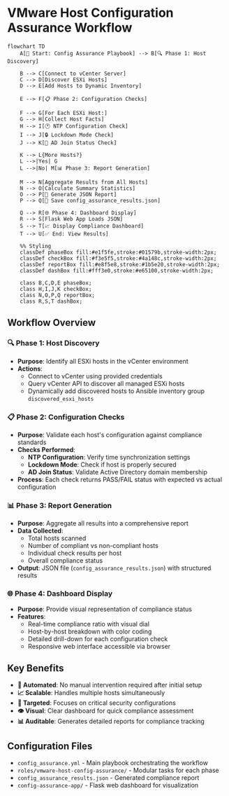 # VMware Host Configuration Assurance Workflow

```mermaid
flowchart TD
    A[🎯 Start: Config Assurance Playbook] --> B[🔍 Phase 1: Host Discovery]
    
    B --> C[Connect to vCenter Server]
    C --> D[Discover ESXi Hosts]
    D --> E[Add Hosts to Dynamic Inventory]
    
    E --> F[📋 Phase 2: Configuration Checks]
    
    F --> G[For Each ESXi Host:]
    G --> H[Collect Host Facts]
    H --> I[🕐 NTP Configuration Check]
    I --> J[🔒 Lockdown Mode Check]
    J --> K[👥 AD Join Status Check]
    
    K --> L{More Hosts?}
    L -->|Yes| G
    L -->|No| M[📊 Phase 3: Report Generation]
    
    M --> N[Aggregate Results from All Hosts]
    N --> O[Calculate Summary Statistics]
    O --> P[📄 Generate JSON Report]
    P --> Q[💾 Save config_assurance_results.json]
    
    Q --> R[🌐 Phase 4: Dashboard Display]
    R --> S[Flask Web App Loads JSON]
    S --> T[📈 Display Compliance Dashboard]
    T --> U[✅ End: View Results]
    
    %% Styling
    classDef phaseBox fill:#e1f5fe,stroke:#01579b,stroke-width:2px;
    classDef checkBox fill:#f3e5f5,stroke:#4a148c,stroke-width:2px;
    classDef reportBox fill:#e8f5e8,stroke:#1b5e20,stroke-width:2px;
    classDef dashBox fill:#fff3e0,stroke:#e65100,stroke-width:2px;
    
    class B,C,D,E phaseBox;
    class H,I,J,K checkBox;
    class N,O,P,Q reportBox;
    class R,S,T dashBox;
```

## Workflow Overview

### 🔍 **Phase 1: Host Discovery**
- **Purpose**: Identify all ESXi hosts in the vCenter environment
- **Actions**: 
  - Connect to vCenter using provided credentials
  - Query vCenter API to discover all managed ESXi hosts
  - Dynamically add discovered hosts to Ansible inventory group `discovered_esxi_hosts`

### 📋 **Phase 2: Configuration Checks**
- **Purpose**: Validate each host's configuration against compliance standards
- **Checks Performed**:
  - **NTP Configuration**: Verify time synchronization settings
  - **Lockdown Mode**: Check if host is properly secured
  - **AD Join Status**: Validate Active Directory domain membership
- **Process**: Each check returns PASS/FAIL status with expected vs actual configuration

### 📊 **Phase 3: Report Generation**
- **Purpose**: Aggregate all results into a comprehensive report
- **Data Collected**:
  - Total hosts scanned
  - Number of compliant vs non-compliant hosts
  - Individual check results per host
  - Overall compliance status
- **Output**: JSON file (`config_assurance_results.json`) with structured results

### 🌐 **Phase 4: Dashboard Display**
- **Purpose**: Provide visual representation of compliance status
- **Features**:
  - Real-time compliance ratio with visual dial
  - Host-by-host breakdown with color coding
  - Detailed drill-down for each configuration check
  - Responsive web interface accessible via browser

## Key Benefits

- **🔄 Automated**: No manual intervention required after initial setup
- **📈 Scalable**: Handles multiple hosts simultaneously
- **🎯 Targeted**: Focuses on critical security configurations
- **👁️ Visual**: Clear dashboard for quick compliance assessment
- **📊 Auditable**: Generates detailed reports for compliance tracking

## Configuration Files

- `config_assurance.yml` - Main playbook orchestrating the workflow
- `roles/vmware-host-config-assurance/` - Modular tasks for each phase
- `config_assurance_results.json` - Generated compliance report
- `config-assurance-app/` - Flask web dashboard for visualization